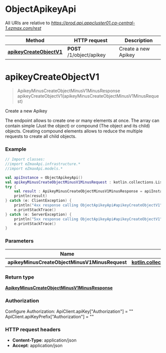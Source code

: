 # ObjectApikeyApi

All URIs are relative to *https://prod.api.appcluster01.ca-central-1.ezmax.com/rest*

Method | HTTP request | Description
------------- | ------------- | -------------
[**apikeyCreateObjectV1**](ObjectApikeyApi.md#apikeyCreateObjectV1) | **POST** /1/object/apikey | Create a new Apikey


<a name="apikeyCreateObjectV1"></a>
# **apikeyCreateObjectV1**
> ApikeyMinusCreateObjectMinusV1MinusResponse apikeyCreateObjectV1(apikeyMinusCreateObjectMinusV1MinusRequest)

Create a new Apikey

The endpoint allows to create one or many elements at once.  The array can contain simple (Just the object) or compound (The object and its child) objects.  Creating compound elements allows to reduce the multiple requests to create all child objects.

### Example
```kotlin
// Import classes:
//import eZmaxApi.infrastructure.*
//import eZmaxApi.models.*

val apiInstance = ObjectApikeyApi()
val apikeyMinusCreateObjectMinusV1MinusRequest : kotlin.collections.List<ApikeyMinusCreateObjectMinusV1MinusRequest> =  // kotlin.collections.List<ApikeyMinusCreateObjectMinusV1MinusRequest> | 
try {
    val result : ApikeyMinusCreateObjectMinusV1MinusResponse = apiInstance.apikeyCreateObjectV1(apikeyMinusCreateObjectMinusV1MinusRequest)
    println(result)
} catch (e: ClientException) {
    println("4xx response calling ObjectApikeyApi#apikeyCreateObjectV1")
    e.printStackTrace()
} catch (e: ServerException) {
    println("5xx response calling ObjectApikeyApi#apikeyCreateObjectV1")
    e.printStackTrace()
}
```

### Parameters

Name | Type | Description  | Notes
------------- | ------------- | ------------- | -------------
 **apikeyMinusCreateObjectMinusV1MinusRequest** | [**kotlin.collections.List&lt;ApikeyMinusCreateObjectMinusV1MinusRequest&gt;**](ApikeyMinusCreateObjectMinusV1MinusRequest.md)|  |

### Return type

[**ApikeyMinusCreateObjectMinusV1MinusResponse**](ApikeyMinusCreateObjectMinusV1MinusResponse.md)

### Authorization


Configure Authorization:
    ApiClient.apiKey["Authorization"] = ""
    ApiClient.apiKeyPrefix["Authorization"] = ""

### HTTP request headers

 - **Content-Type**: application/json
 - **Accept**: application/json

